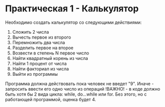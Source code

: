 # Практическая 1 - Калькулятор
Необходимо создать калькулятор со следующими действиями:

1. Сложить 2 числа
2. Вычесть первое из второго
3. Перемножить два числа
4. Разделить первое на второе
5. Возвести в степень N первое число
6. Найти квадратный корень из числа
7. Найти 1 процент от числа
8. Найти факториал из числа
9. Выйти из программы

Программа должна действовать пока человек не введет "9". Иначе - запросить ввести его одно число из операций
!ВАЖНО! - в коде должно быть хотя бы 2 вида цикла: while, do...while или for. Без этого, но с работающей программой, оценка будет 4.
